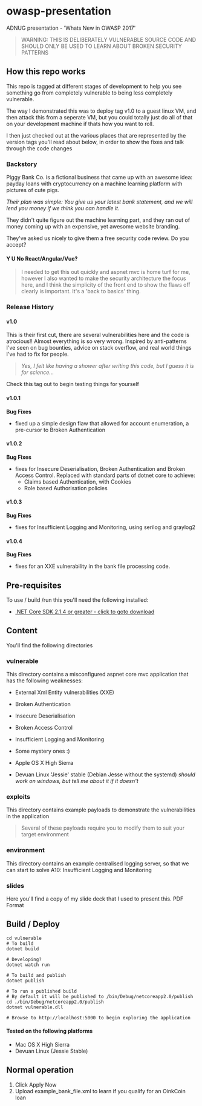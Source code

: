 # owasp-presentation
ADNUG presentation - 'Whats New in OWASP 2017'

> WARNING: THIS IS DELIBERATELY VULNERABLE SOURCE CODE AND SHOULD ONLY BE USED 
> TO LEARN ABOUT BROKEN SECURITY PATTERNS

## How this repo works
This repo is tagged at different stages of development to help you see something go from completely vulnerable to being less completely vulnerable.

The way I demonstrated this was to deploy tag v1.0 to a guest linux VM, and then attack this from a seperate VM, but you could totally just do all of that on your development machine if thats how you want to roll.

I then just checked out at the various places that are represented by the version tags you'll read about below, in order to show the fixes and talk through the code changes

### Backstory
Piggy Bank Co. is a fictional business that came up with an awesome idea: payday loans with cryptocurrency on a machine learning platform with pictures of cute pigs.

*Their plan was simple: You give us your latest bank statement, and we will lend you money if we think you can handle it.*

They didn't quite figure out the machine learning part, and they ran out of money coming up with an expensive, yet awesome website branding.

They've asked us nicely to give them a free security code review. Do you accept?

#### Y U No React/Angular/Vue?
> I needed to get this out quickly and aspnet mvc is home turf for me, however I also wanted to make the security architecture the focus here, and I think the simplicity of the front end to show the flaws off clearly is important. It's a 'back to basics' thing.

### Release History
#### v1.0
This is their first cut, there are several vulnerabilities here and the code is atrocious!! Almost everything is so very wrong. Inspired by anti-patterns I've seen on bug bounties, advice on stack overflow, and real world things I've had to fix for people.    

>*Yes, I felt like having a shower after writing this code, but I guess it is for science...*

Check this tag out to begin testing things for yourself

#### v1.0.1
**Bug Fixes**

- fixed up a simple design flaw that allowed for account enumeration, a pre-cursor to Broken Authentication

#### v1.0.2
**Bug Fixes**
- fixes for Insecure Deserialisation, Broken Authentication and Broken Access Control.  Replaced with standard parts of dotnet core to achieve:
    - Claims based Authentication, with Cookies
    - Role based Authorisation policies

#### v1.0.3
**Bug Fixes**
- fixes for Insufficient Logging and Monitoring, using serilog and graylog2

#### v1.0.4
**Bug Fixes**
- fixes for an XXE vulnerability in the bank file processing code.

## Pre-requisites

To use / build /run this you'll need the following installed:

- [.NET Core SDK 2.1.4 or greater - click to goto download](https://www.microsoft.com/net/download/dotnet-core/sdk-2.1.4)

## Content
You'll find the following directories
### vulnerable

This directory contains a misconfigured aspnet core mvc application that has the following weaknesses:

- External Xml Entity vulnerabilities (XXE)
- Broken Authentication
- Insecure Deserialisation
- Broken Access Control
- Insufficient Logging and Monitoring
- Some mystery ones :)


- Apple OS X High Sierra
- Devuan Linux 'Jessie' stable (Debian Jesse without the systemd)
*should work on windows, but tell me about it if it doesn't*

### exploits

This directory contains example payloads to demonstrate the vulnerabilities in the application

> Several of these payloads require you to modify them to suit your target environment

### environment
This directory contains an example centralised logging server, so that we can start to solve A10: Insufficient Logging and Monitoring

### slides
Here you'll find a copy of my slide deck that I used to present this. PDF Format

## Build / Deploy

```
cd vulnerable
# To build
dotnet build

# Developing?
dotnet watch run

# To build and publish
dotnet publish

# To run a published build
# By default it will be published to /bin/Debug/netcoreapp2.0/publish
cd ./bin/Debug/netcoreapp2.0/publish
dotnet vulnerable.dll

# Browse to http://localhost:5000 to begin exploring the application
```
#### Tested on the following platforms
- Mac OS X High Sierra
- Devuan Linux (Jessie Stable)

## Normal operation
1. Click Apply Now
2. Upload example_bank_file.xml to learn if you qualify for an OinkCoin loan